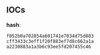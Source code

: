 
## IOCs

__hash__:

```text
f052b0a702854a601741e7034d75d883
cff3433c3eff1f20f883ef7d8c662a1a
a2230883a1a3b6c93ee5fd207455c46
```